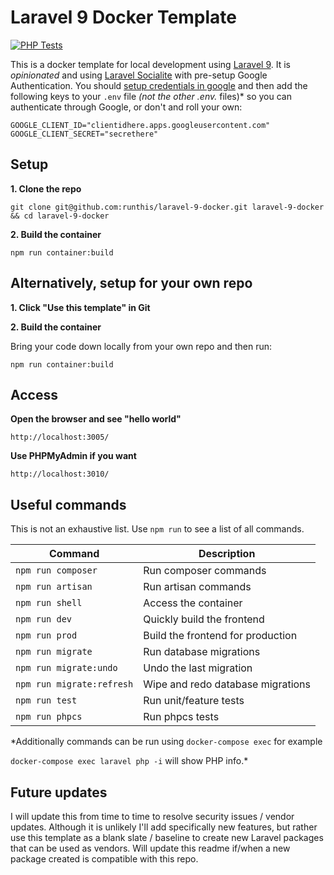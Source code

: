 # Laravel 9 Docker Template

[![PHP Tests](https://github.com/runthis/laravel-9-docker/actions/workflows/php.yml/badge.svg)](https://github.com/runthis/laravel-9-docker/actions/workflows/php.yml)

This is a docker template for local development using [Laravel 9](https://laravel.com/docs/9.x). It is *opinionated* and using [Laravel Socialite](https://laravel.com/docs/9.x/socialite) with pre-setup Google Authentication. You should [setup credentials in google](https://console.cloud.google.com/apis/credentials?) and then add the following keys to your `.env` file *(not the other .env.* files)* so you can authenticate through Google, or don't and roll your own:

    GOOGLE_CLIENT_ID="clientidhere.apps.googleusercontent.com"
    GOOGLE_CLIENT_SECRET="secrethere"

## Setup
**1. Clone the repo**

`git clone git@github.com:runthis/laravel-9-docker.git laravel-9-docker && cd laravel-9-docker`

**2. Build the container**

`npm run container:build`



## Alternatively, setup for your own repo
**1. Click "Use this template" in Git**

**2. Build the container**

Bring your code down locally from your own repo and then run:

`npm run container:build`




## Access

**Open the browser and see "hello world"**

`http://localhost:3005/`

**Use PHPMyAdmin if you want**

`http://localhost:3010/`


## Useful commands

This is not an exhaustive list. Use `npm run` to see a list of all commands.

| Command | Description |
|--|--|
| `npm run composer` | Run composer commands |
| `npm run artisan` | Run artisan commands |
| `npm run shell` | Access the container |
| `npm run dev` | Quickly build the frontend |
| `npm run prod` | Build the frontend for production |
| `npm run migrate` | Run database migrations |
| `npm run migrate:undo` | Undo the last migration |
| `npm run migrate:refresh` | Wipe and redo database migrations |
| `npm run test` | Run unit/feature tests |
| `npm run phpcs` | Run phpcs tests |

*Additionally commands can be run using `docker-compose exec` for example

 `docker-compose exec laravel php -i` will show PHP info.*

## Future updates
I will update this from time to time to resolve security issues / vendor updates. Although it is unlikely I'll add specifically new features, but rather use this template as a blank slate / baseline to create new Laravel packages that can be used as vendors. Will update this readme if/when a new package created is compatible with this repo.
